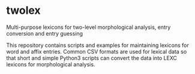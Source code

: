 # twolex

Multi-purpose lexicons for two-level morphological analysis, entry conversion and entry guessing

This repository contains scripts and examples for maintaining lexicons for word and affix entries.  Common CSV formats are used for lexical data so that short and simple Python3 scripts can convert the data into LEXC lexicons for morphological analysis.
